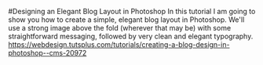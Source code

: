 #Designing an Elegant Blog Layout in Photoshop
In this tutorial I am going to show you how to create a simple, elegant blog layout in Photoshop. We'll use a strong image above the fold (wherever that may be) with some straightforward messaging, followed by very clean and elegant typography.
https://webdesign.tutsplus.com/tutorials/creating-a-blog-design-in-photoshop--cms-20972
